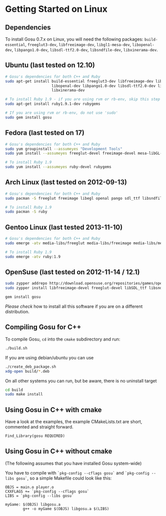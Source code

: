 # Getting Started on Linux

## Dependencies

To install Gosu 0.7.x on Linux, you will need the following packages: `build-essential`, `freeglut3-dev`, `libfreeimage-dev`, `libgl1-mesa-dev`, `libopenal-dev`, `libpango1.0-dev`, `libsdl-ttf2.0-dev`, `libsndfile-dev`, `libxinerama-dev`.

## Ubuntu (last tested on 12.10)

```bash
# Gosu's dependencies for both C++ and Ruby
sudo apt-get install build-essential freeglut3-dev libfreeimage-dev libgl1-mesa-dev \
                     libopenal-dev libpango1.0-dev libsdl-ttf2.0-dev libsndfile-dev \
                     libxinerama-dev

# To install Ruby 1.9 - if you are using rvm or rb-env, skip this step
sudo apt-get install ruby1.9.1-dev rubygems

# If you are using rvm or rb-env, do not use 'sudo'
sudo gem install gosu
```

## Fedora (last tested on 17)

```bash
# Gosu's dependencies for both C++ and Ruby
sudo yum groupinstall --assumeyes "Development Tools"
sudo yum install --assumeyes freeglut-devel freeimage-devel mesa-libGL-devel openal-devel pango-devel SDL_ttf-devel libsndfile-devel libXinerama-devel libvorbis-devel

# To install Ruby 1.9
sudo yum install --assumeyes ruby-devel rubygems
```

## Arch Linux (last tested on 2012-09-13)

```bash
# Gosu's dependencies for both C++ and Ruby
sudo pacman -S freeglut freeimage libegl openal pango sdl_ttf libsndfile libxinerama pkg-config

# To install Ruby 1.9
sudo pacman -S ruby
```

## Gentoo Linux (last tested 2013-11-10)

```bash
# Gosu's dependencies for both C++ and Ruby
sudo emerge -atv media-libs/freeglut media-libs/freeimage media-libs/mesa media-libs/openal x11-libs/pango media-libs/sdl-ttf media-libs/libsndfile x11-libs/libXinerama

# To install Ruby 1.9
sudo emerge -atv ruby:1.9
```

## OpenSuse (last tested on 2012-11-14 / 12.1)

```bash
sudo zypper addrepo http://download.opensuse.org/repositories/games/openSUSE_12.1/ opensuse-games
sudo zypper install libfreeimage-devel freeglut-devel libSDL_ttf libsndfile-devel openal-soft-devel libSDL_ttf-devel pango-devel libvorbis-devel

gem install gosu
```

*Please check* how to install all this software if you are on a different distribution.

## Compiling Gosu for C++

To compile Gosu, `cd` into the `cmake` subdirectory and run:

```bash
./build.sh
```

If you are using debian/ubuntu you can use 
```bash
./create_deb_package.sh
xdg-open build/*.deb
```
On all other systems you can run, but be aware, there is no uninstall target
```bash
cd build
sudo make install
```

## Using Gosu in C++ with cmake

Have a look at the examples, the example CMakeLists.txt are short, commented and straight forward.

```CMakeLists.txt
Find_Library(gosu REQUIRED)
```

## Using Gosu in C++ without cmake

(The following assumes that you have installed Gosu system-wide)

You have to compile with `` `pkg-config --cflags gosu` `` and `` `pkg-config --libs gosu` ``, so a simple Makefile could look like this:

```make
OBJS = main.o player.o
CXXFLAGS += `pkg-config --cflags gosu`
LIBS = `pkg-config --libs gosu`

myGame: $(OBJS) libgosu.a
        g++ -o myGame $(OBJS) libgosu.a $(LIBS)
```